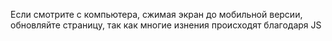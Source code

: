 Если смотрите с компьютера, сжимая экран до мобильной версии, обновляйте страницу, так как многие изнения происходят благодаря JS

